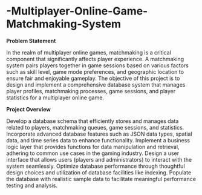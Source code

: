 # -Multiplayer-Online-Game-Matchmaking-System

**Problem Statement**

In the realm of multiplayer online games, matchmaking is a critical component that significantly affects player experience. A matchmaking system pairs players together in game sessions based on various factors such as skill level, game mode preferences, and geographic location to ensure fair and enjoyable gameplay. The objective of this project is to design and implement a comprehensive database system that manages player profiles, matchmaking processes, game sessions, and player statistics for a multiplayer online game.

**Project Overview**

Develop a database schema that efficiently stores and manages data related to players, matchmaking queues, game sessions, and statistics.
Incorporate advanced database features such as JSON data types, spatial data, and time series data to enhance functionality.
Implement a business logic layer that provides functions for data manipulation and retrieval, adhering to common use cases in the gaming industry.
Design a user interface that allows users (players and administrators) to interact with the system seamlessly.
Optimize database performance through thoughtful design choices and utilization of database facilities like indexing.
Populate the database with realistic sample data to facilitate meaningful performance testing and analysis.
